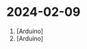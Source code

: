 # 2024-02-09

1. [](https://github.comundefined "Dual car antennas react to viewer based on proximity with one Sharp IR distance sensor.") [Arduino]
2. [](https://github.comundefined "Amo + Arduino = Arduimo") [Arduino]
